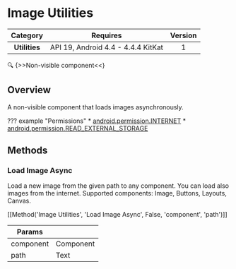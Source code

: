 # Image Utilities

| Category | Requires | Version |
|:--------:|:-------:|:--------:|
|**Utilities**|<span class="chip chip-any">API 19, Android 4.4 - 4.4.4 KitKat</span>|<span class="chip chip-number">1</span>|

:mag: {>>Non-visible component<<}

## Overview

A non-visible component that loads images asynchronously.

??? example "Permissions"
    * [android.permission.INTERNET](https://developer.android.com/reference/android/Manifest.permission.html#INTERNET)
    * [android.permission.READ_EXTERNAL_STORAGE](https://developer.android.com/reference/android/Manifest.permission.html#READ_EXTERNAL_STORAGE)


## Methods

### Load Image Async

Load a new image from the given path to any component. You can load also images from the internet. Supported components: Image, Buttons, Layouts, Canvas.

[[Method('Image Utilities', 'Load Image Async', False, 'component', 'path')]]

| Params | []() |
|--------|------|
|component|<span class="chip chip-component">Component</span>|
|path|<span class="chip chip-text">Text</span>|
